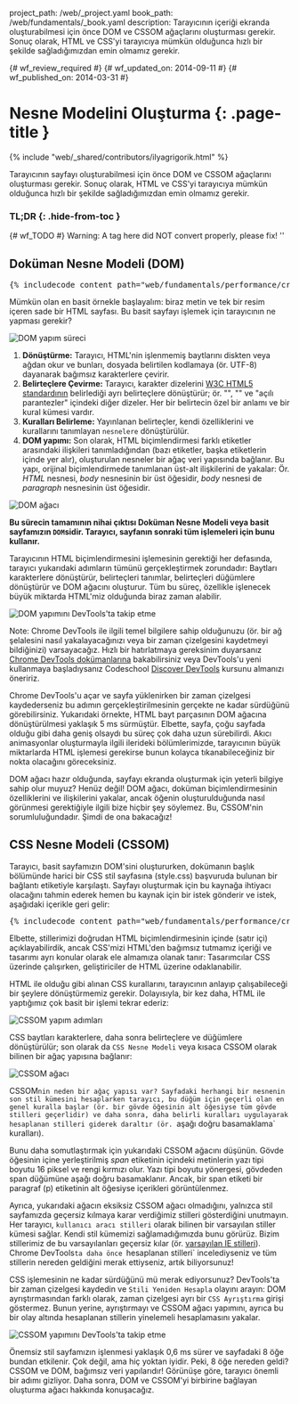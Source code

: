 project_path: /web/_project.yaml
book_path: /web/fundamentals/_book.yaml
description: Tarayıcının içeriği ekranda oluşturabilmesi için önce DOM ve CSSOM ağaçlarını oluşturması gerekir. Sonuç olarak, HTML ve CSS'yi tarayıcıya mümkün olduğunca hızlı bir şekilde sağladığımızdan emin olmamız gerekir.

{# wf_review_required #}
{# wf_updated_on: 2014-09-11 #}
{# wf_published_on: 2014-03-31 #}

# Nesne Modelini Oluşturma {: .page-title }

{% include "web/_shared/contributors/ilyagrigorik.html" %}


Tarayıcının sayfayı oluşturabilmesi için önce DOM ve CSSOM ağaçlarını oluşturması gerekir. Sonuç olarak, HTML ve CSS'yi tarayıcıya mümkün olduğunca hızlı bir şekilde sağladığımızdan emin olmamız gerekir.



### TL;DR {: .hide-from-toc }
{# wf_TODO #}
Warning: A tag here did NOT convert properly, please fix! ''


## Doküman Nesne Modeli (DOM)


<pre class="prettyprint">
{% includecode content_path="web/fundamentals/performance/critical-rendering-path/_code/basic_dom.html" region_tag="full" %}
</pre>

Mümkün olan en basit örnekle başlayalım: biraz metin ve tek bir resim içeren sade bir HTML sayfası. Bu basit sayfayı işlemek için tarayıcının ne yapması gerekir?

<img src="images/full-process.png" alt="DOM yapım süreci">

1. **Dönüştürme:** Tarayıcı, HTML'nin işlenmemiş baytlarını diskten veya ağdan okur ve bunları, dosyada belirtilen kodlamaya (ör. UTF-8) dayanarak bağımsız karakterlere çevirir.
1. **Belirteçlere Çevirme:** Tarayıcı, karakter dizelerini [W3C HTML5 standardının](http://www.w3.org/TR/html5/) belirlediği ayrı belirteçlere dönüştürür; ör. "<html>", "<body>" ve "açılı parantezler" içindeki diğer dizeler. Her bir belirtecin özel bir anlamı ve bir kural kümesi vardır.
1. **Kuralları Belirleme:** Yayınlanan belirteçler, kendi özelliklerini ve kurallarını tanımlayan `nesnelere` dönüştürülür.
1. **DOM yapımı:** Son olarak, HTML biçimlendirmesi farklı etiketler arasındaki ilişkileri tanımladığından (bazı etiketler, başka etiketlerin içinde yer alır), oluşturulan nesneler bir ağaç veri yapısında bağlanır. Bu yapı, orijinal biçimlendirmede tanımlanan üst-alt ilişkilerini de yakalar: Ör. _HTML_ nesnesi, _body_ nesnesinin bir üst öğesidir, _body_ nesnesi de _paragraph_ nesnesinin üst öğesidir.

<img src="images/dom-tree.png" class="center" alt="DOM ağacı">

**Bu sürecin tamamının nihai çıktısı Doküman Nesne Modeli veya basit sayfamızın `DOM`sidir. Tarayıcı, sayfanın sonraki tüm işlemeleri için bunu kullanır.**

Tarayıcının HTML biçimlendirmesini işlemesinin gerektiği her defasında, tarayıcı yukarıdaki adımların tümünü gerçekleştirmek zorundadır: Baytları karakterlere dönüştürür, belirteçleri tanımlar, belirteçleri düğümlere dönüştürür ve DOM ağacını oluşturur. Tüm bu süreç, özellikle işlenecek büyük miktarda HTML'miz olduğunda biraz zaman alabilir.

<img src="images/dom-timeline.png" class="center" alt="DOM yapımını DevTools'ta takip etme">

Note: Chrome DevTools ile ilgili temel bilgilere sahip olduğunuzu (ör. bir ağ şelalesini nasıl yakalayacağınızı veya bir zaman çizelgesini kaydetmeyi bildiğinizi) varsayacağız. Hızlı bir hatırlatmaya gereksinim duyarsanız <a href='https://developer.chrome.com/devtools'>Chrome DevTools dokümanlarına</a> bakabilirsiniz veya DevTools'u yeni kullanmaya başladıysanız Codeschool <a href='http://discover-devtools.codeschool.com/'>Discover DevTools</a> kursunu almanızı öneririz.

Chrome DevTools'u açar ve sayfa yüklenirken bir zaman çizelgesi kaydederseniz bu adımın gerçekleştirilmesinin gerçekte ne kadar sürdüğünü görebilirsiniz. Yukarıdaki örnekte, HTML bayt parçasının DOM ağacına dönüştürülmesi yaklaşık 5 ms sürmüştür. Elbette, sayfa, çoğu sayfada olduğu gibi daha geniş olsaydı bu süreç çok daha uzun sürebilirdi. Akıcı animasyonlar oluşturmayla ilgili ilerideki bölümlerimizde, tarayıcının büyük miktarlarda HTML işlemesi gerekirse bunun kolayca tıkanabileceğiniz bir nokta olacağını göreceksiniz.

DOM ağacı hazır olduğunda, sayfayı ekranda oluşturmak için yeterli bilgiye sahip olur muyuz? Henüz değil! DOM ağacı, doküman biçimlendirmesinin özelliklerini ve ilişkilerini yakalar, ancak öğenin oluşturulduğunda nasıl görünmesi gerektiğiyle ilgili bize hiçbir şey söylemez. Bu, CSSOM'nin sorumluluğundadır. Şimdi de ona bakacağız!

## CSS Nesne Modeli (CSSOM)

Tarayıcı, basit sayfamızın DOM'sini oluştururken, dokümanın başlık bölümünde harici bir CSS stil sayfasına (style.css) başvuruda bulunan bir bağlantı etiketiyle karşılaştı. Sayfayı oluşturmak için bu kaynağa ihtiyacı olacağını tahmin ederek hemen bu kaynak için bir istek gönderir ve istek, aşağıdaki içerikle geri gelir:

<pre class="prettyprint">
{% includecode content_path="web/fundamentals/performance/critical-rendering-path/_code/style.css" region_tag="full"   adjust_indentation="auto" %}
</pre>

Elbette, stillerimizi doğrudan HTML biçimlendirmesinin içinde (satır içi) açıklayabilirdik, ancak CSS'mizi HTML'den bağımsız tutmamız içeriği ve tasarımı ayrı konular olarak ele almamıza olanak tanır: Tasarımcılar CSS üzerinde çalışırken, geliştiriciler de HTML üzerine odaklanabilir.

HTML ile olduğu gibi alınan CSS kurallarını, tarayıcının anlayıp çalışabileceği bir şeylere dönüştürmemiz gerekir. Dolayısıyla, bir kez daha, HTML ile yaptığımız çok basit bir işlemi tekrar ederiz:

<img src="images/cssom-construction.png" class="center" alt="CSSOM yapım adımları">

CSS baytları karakterlere, daha sonra belirteçlere ve düğümlere dönüştürülür; son olarak da `CSS Nesne Modeli` veya kısaca CSSOM olarak bilinen bir ağaç yapısına bağlanır:

<img src="images/cssom-tree.png" class="center" alt="CSSOM ağacı">

CSSOM`nin neden bir ağaç yapısı var? Sayfadaki herhangi bir nesnenin son stil kümesini hesaplarken tarayıcı, bu düğüm için geçerli olan en genel kuralla başlar (ör. bir gövde öğesinin alt öğesiyse tüm gövde stilleri geçerlidir) ve daha sonra, daha belirli kuralları uygulayarak hesaplanan stilleri giderek daraltır (ör. `aşağı doğru basamaklama` kuralları).

Bunu daha somutlaştırmak için yukarıdaki CSSOM ağacını düşünün. Gövde öğesinin içine yerleştirilmiş _span_ etiketinin içindeki metinlerin yazı tipi boyutu 16 piksel ve rengi kırmızı olur. Yazı tipi boyutu yönergesi, gövdeden span düğümüne aşağı doğru basamaklanır. Ancak, bir span etiketi bir paragraf (p) etiketinin alt öğesiyse içerikleri görüntülenmez.

Ayrıca, yukarıdaki ağacın eksiksiz CSSOM ağacı olmadığını, yalnızca stil sayfamızda geçersiz kılmaya karar verdiğimiz stilleri gösterdiğini unutmayın. Her tarayıcı, `kullanıcı aracı stilleri` olarak bilinen bir varsayılan stiller kümesi sağlar. Kendi stil kümemizi sağlamadığımızda bunu görürüz. Bizim stillerimiz de bu varsayılanları geçersiz kılar (ör. [varsayılan IE stilleri](http://www.iecss.com/)). Chrome DevTools`ta daha önce `hesaplanan stilleri` incelediyseniz ve tüm stillerin nereden geldiğini merak ettiyseniz, artık biliyorsunuz!

CSS işlemesinin ne kadar sürdüğünü mü merak ediyorsunuz? DevTools'ta bir zaman çizelgesi kaydedin ve `Stili Yeniden Hesapla` olayını arayın: DOM ayrıştırmasından farklı olarak, zaman çizelgesi ayrı bir `CSS Ayrıştırma` girişi göstermez. Bunun yerine, ayrıştırmayı ve CSSOM ağacı yapımını, ayrıca bu bir olay altında hesaplanan stillerin yinelemeli hesaplamasını yakalar.

<img src="images/cssom-timeline.png" class="center" alt="CSSOM yapımını DevTools'ta takip etme">

Önemsiz stil sayfamızın işlenmesi yaklaşık 0,6 ms sürer ve sayfadaki 8 öğe bundan etkilenir. Çok değil, ama hiç yoktan iyidir. Peki, 8 öğe nereden geldi? CSSOM ve DOM, bağımsız veri yapılarıdır! Görünüşe göre, tarayıcı önemli bir adımı gizliyor. Daha sonra, DOM ve CSSOM'yi birbirine bağlayan oluşturma ağacı hakkında konuşacağız.



